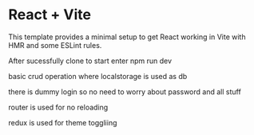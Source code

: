 # React + Vite

This template provides a minimal setup to get React working in Vite with HMR and some ESLint rules.

After sucessfully clone to start enter npm run dev

basic crud operation where localstorage is used as db 

there is dummy login so no need to worry about password and all stuff

router is used for no reloading

redux is used  for theme toggliing 


